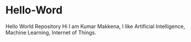 # Hello-Word
Hello World Repository
Hi I am Kumar Makkena, I like Artificial Intelligence, Machine Learning, Internet of Things.

